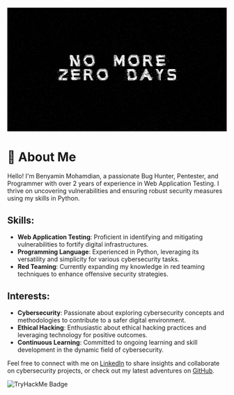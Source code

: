 ![Sci-Fi City](https://github.com/unlimiteeed/unlimiteeed/blob/main/wallpaper.jpg)

# 💫 About Me

Hello! I'm Benyamin Mohamdian, a passionate Bug Hunter, Pentester, and Programmer with over 2 years of experience in Web Application Testing. I thrive on uncovering vulnerabilities and ensuring robust security measures using my skills in Python.

## Skills:
- **Web Application Testing**: Proficient in identifying and mitigating vulnerabilities to fortify digital infrastructures.
- **Programming Language**: Experienced in Python, leveraging its versatility and simplicity for various cybersecurity tasks.
- **Red Teaming**: Currently expanding my knowledge in red teaming techniques to enhance offensive security strategies.

## Interests:
- **Cybersecurity**: Passionate about exploring cybersecurity concepts and methodologies to contribute to a safer digital environment.
- **Ethical Hacking**: Enthusiastic about ethical hacking practices and leveraging technology for positive outcomes.
- **Continuous Learning**: Committed to ongoing learning and skill development in the dynamic field of cybersecurity.

Feel free to connect with me on [LinkedIn](https://www.linkedin.com/in/benyamin-mohamadian-4749372a8/) to share insights and collaborate on cybersecurity projects, or check out my latest adventures on [GitHub](https://github.com/unlimiteeed/Hnews).

![TryHackMe Badge](https://tryhackme-badges.s3.amazonaws.com/unlimiteeeed.png)
